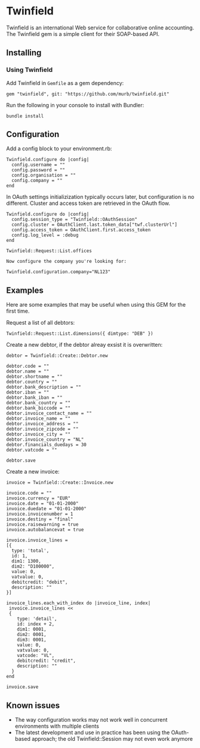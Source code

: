 # Twinfield

Twinfield is an international Web service for collaborative online accounting. The Twinfield gem is a simple client for their SOAP-based API.

## Installing

### Using Twinfield

Add Twinfield in `Gemfile` as a gem dependency:

    gem "twinfield", git: "https://github.com/murb/twinfield.git"

Run the following in your console to install with Bundler:

    bundle install

## Configuration

Add a config block to your environment.rb:

    Twinfield.configure do |config|
      config.username = ""
      config.password = ""
      config.organisation = ""
      config.company = ""
    end

In OAuth settings initializization typically occurs later, but configuration is no different. Cluster and access token are retrieved in the OAuth flow.

    Twinfield.configure do |config|
      config.session_type = "Twinfield::OAuthSession"
      config.cluster = OAuthClient.last.token_data["twf.clusterUrl"]
      config.access_token = OAuthClient.first.access_token
      config.log_level = :debug
    end

    Twinfield::Request::List.offices

    Now configure the company you're looking for:

    Twinfield.configuration.company="NL123"

## Examples

Here are some examples that may be useful when using this GEM for the first time.

Request a list of all debtors:

    Twinfield::Request::List.dimensions({ dimtype: "DEB" })

Create a new debtor, if the debtor alreay exsist it is overwritten:

    debtor = Twinfield::Create::Debtor.new

    debtor.code = ""
    debtor.name = ""
    debtor.shortname = ""
    debtor.country = ""
    debtor.bank_description = ""
    debtor.iban = ""
    debtor.bank_iban = ""
    debtor.bank_country = ""
    debtor.bank_biccode = ""
    debtor.invoice_contact_name = ""
    debtor.invoice_name = ""
    debtor.invoice_address = ""
    debtor.invoice_zipcode = ""
    debtor.invoice_city = ""
    debtor.invoice_country = "NL"
    debtor.financials_duedays = 30
    debtor.vatcode = ""

    debtor.save

Create a new invoice:

    invoice = Twinfield::Create::Invoice.new

    invoice.code = ""
    invoice.currency = "EUR"
    invoice.date = "01-01-2000"
    invoice.duedate = "01-01-2000"
    invoice.invoicenumber = 1
    invoice.destiny = "final"
    invoice.raisewarning = true
    invoice.autobalancevat = true

    invoice.invoice_lines =
    [{
      type: 'total',
      id: 1,
      dim1: 1300,
      dim2: "D100000",
      value: 0,
      vatvalue: 0,
      debitcredit: "debit",
      description: ""
    }]

    invoice_lines.each_with_index do |invoice_line, index|
     invoice.invoice_lines <<
     {
        type: 'detail',
        id: index + 2,
        dim1: 0001,
        dim2: 0001,
        dim3: 0001,
        value: 0,
        vatvalue: 0,
        vatcode: "VL",
        debitcredit: "credit",
        description: ""
      }
    end

    invoice.save

## Known issues

* The way configuration works may not work well in concurrent environments with multiple clients
* The latest development and use in practice has been using the OAuth-based approach; the old Twinfield::Session may not even work anymore